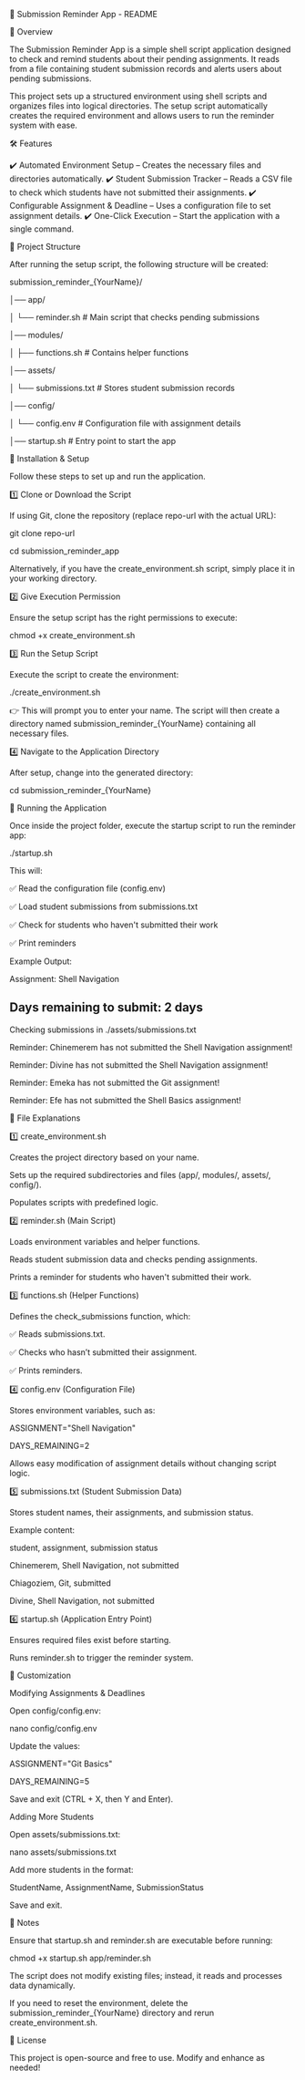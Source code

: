 📜 Submission Reminder App - README

📖 Overview

The Submission Reminder App is a simple shell script application designed to check and remind students about their pending assignments. It reads from a file containing student submission records and alerts users about pending submissions.

This project sets up a structured environment using shell scripts and organizes files into logical directories. The setup script automatically creates the required environment and allows users to run the reminder system with ease.

🛠 Features

✔️ Automated Environment Setup – Creates the necessary files and directories automatically.
✔️ Student Submission Tracker – Reads a CSV file to check which students have not submitted their assignments.
✔️ Configurable Assignment & Deadline – Uses a configuration file to set assignment details.
✔️ One-Click Execution – Start the application with a single command.

📂 Project Structure

After running the setup script, the following structure will be created:

submission_reminder_{YourName}/

│── app/

│   └── reminder.sh         # Main script that checks pending submissions

│── modules/

│   ├── functions.sh        # Contains helper functions

│── assets/

│   └── submissions.txt     # Stores student submission records

│── config/

│   └── config.env          # Configuration file with assignment details

│── startup.sh              # Entry point to start the app

🚀 Installation & Setup

Follow these steps to set up and run the application.

1️⃣ Clone or Download the Script

If using Git, clone the repository (replace repo-url with the actual URL):

git clone repo-url

cd submission_reminder_app

Alternatively, if you have the create_environment.sh script, simply place it in your working directory.

2️⃣ Give Execution Permission

Ensure the setup script has the right permissions to execute:

chmod +x create_environment.sh

3️⃣ Run the Setup Script

Execute the script to create the environment:

./create_environment.sh

👉 This will prompt you to enter your name. The script will then create a directory named submission_reminder_{YourName} containing all necessary files.

4️⃣ Navigate to the Application Directory

After setup, change into the generated directory:

cd submission_reminder_{YourName}

🚦 Running the Application

Once inside the project folder, execute the startup script to run the reminder app:

./startup.sh

This will:

✅ Read the configuration file (config.env)

✅ Load student submissions from submissions.txt

✅ Check for students who haven't submitted their work

✅ Print reminders

Example Output:


Assignment: Shell Navigation

Days remaining to submit: 2 days
--------------------------------------------

Checking submissions in ./assets/submissions.txt

Reminder: Chinemerem has not submitted the Shell Navigation assignment!

Reminder: Divine has not submitted the Shell Navigation assignment!

Reminder: Emeka has not submitted the Git assignment!

Reminder: Efe has not submitted the Shell Basics assignment!

📑 File Explanations

1️⃣ create_environment.sh

Creates the project directory based on your name.

Sets up the required subdirectories and files (app/, modules/, assets/, config/).

Populates scripts with predefined logic.

2️⃣ reminder.sh (Main Script)

Loads environment variables and helper functions.

Reads student submission data and checks pending assignments.

Prints a reminder for students who haven't submitted their work.

3️⃣ functions.sh (Helper Functions)

Defines the check_submissions function, which:

✅ Reads submissions.txt.

✅ Checks who hasn’t submitted their assignment.

✅ Prints reminders.

4️⃣ config.env (Configuration File)

Stores environment variables, such as:

ASSIGNMENT="Shell Navigation"

DAYS_REMAINING=2

Allows easy modification of assignment details without changing script logic.

5️⃣ submissions.txt (Student Submission Data)

Stores student names, their assignments, and submission status.

Example content:

student, assignment, submission status

Chinemerem, Shell Navigation, not submitted

Chiagoziem, Git, submitted

Divine, Shell Navigation, not submitted

6️⃣ startup.sh (Application Entry Point)

Ensures required files exist before starting.

Runs reminder.sh to trigger the reminder system.

🔧 Customization

Modifying Assignments & Deadlines

Open config/config.env:

nano config/config.env

Update the values:

ASSIGNMENT="Git Basics"

DAYS_REMAINING=5

Save and exit (CTRL + X, then Y and Enter).

Adding More Students

Open assets/submissions.txt:

nano assets/submissions.txt

Add more students in the format:

StudentName, AssignmentName, SubmissionStatus

Save and exit.

📌 Notes

Ensure that startup.sh and reminder.sh are executable before running:

chmod +x startup.sh app/reminder.sh

The script does not modify existing files; instead, it reads and processes data dynamically.

If you need to reset the environment, delete the submission_reminder_{YourName} directory and rerun create_environment.sh.

📜 License

This project is open-source and free to use. Modify and enhance as needed!

